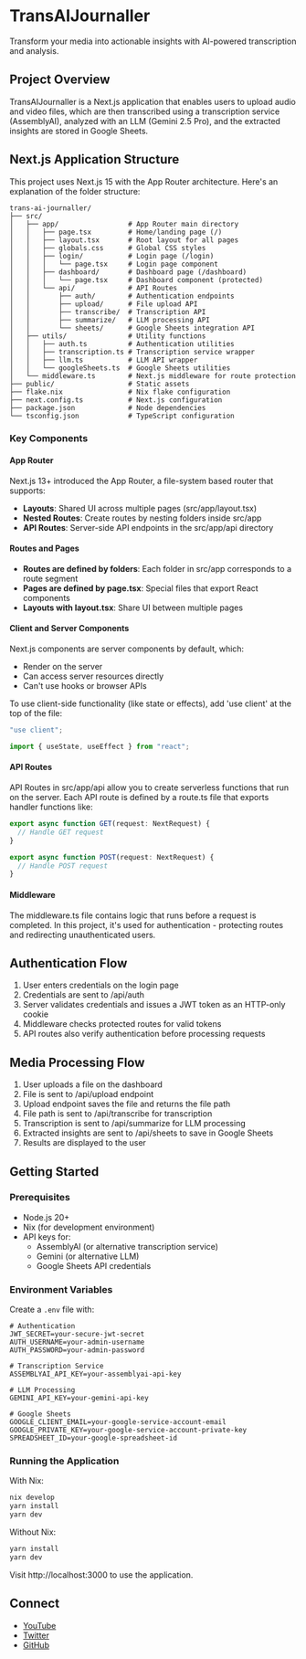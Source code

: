 # TransAIJournaller

Transform your media into actionable insights with AI-powered transcription and analysis.

## Project Overview

TransAIJournaller is a Next.js application that enables users to upload audio and video files, which are then transcribed using a transcription service (AssemblyAI), analyzed with an LLM (Gemini 2.5 Pro), and the extracted insights are stored in Google Sheets.

## Next.js Application Structure

This project uses Next.js 15 with the App Router architecture. Here's an explanation of the folder structure:

```
trans-ai-journaller/
├── src/
│   ├── app/                 # App Router main directory
│   │   ├── page.tsx         # Home/landing page (/)
│   │   ├── layout.tsx       # Root layout for all pages
│   │   ├── globals.css      # Global CSS styles
│   │   ├── login/           # Login page (/login)
│   │   │   └── page.tsx     # Login page component
│   │   ├── dashboard/       # Dashboard page (/dashboard)
│   │   │   └── page.tsx     # Dashboard component (protected)
│   │   └── api/             # API Routes
│   │       ├── auth/        # Authentication endpoints
│   │       ├── upload/      # File upload API
│   │       ├── transcribe/  # Transcription API
│   │       ├── summarize/   # LLM processing API
│   │       └── sheets/      # Google Sheets integration API
│   ├── utils/               # Utility functions
│   │   ├── auth.ts          # Authentication utilities
│   │   ├── transcription.ts # Transcription service wrapper
│   │   ├── llm.ts           # LLM API wrapper
│   │   └── googleSheets.ts  # Google Sheets utilities
│   └── middleware.ts        # Next.js middleware for route protection
├── public/                  # Static assets
├── flake.nix                # Nix flake configuration
├── next.config.ts           # Next.js configuration
├── package.json             # Node dependencies
└── tsconfig.json            # TypeScript configuration
```

### Key Components

#### App Router

Next.js 13+ introduced the App Router, a file-system based router that supports:

- **Layouts**: Shared UI across multiple pages (src/app/layout.tsx)
- **Nested Routes**: Create routes by nesting folders inside src/app
- **API Routes**: Server-side API endpoints in the src/app/api directory

#### Routes and Pages

- **Routes are defined by folders**: Each folder in src/app corresponds to a route segment
- **Pages are defined by page.tsx**: Special files that export React components
- **Layouts with layout.tsx**: Share UI between multiple pages

#### Client and Server Components

Next.js components are server components by default, which:

- Render on the server
- Can access server resources directly
- Can't use hooks or browser APIs

To use client-side functionality (like state or effects), add 'use client' at the top of the file:

```typescript
"use client";

import { useState, useEffect } from "react";
```

#### API Routes

API Routes in src/app/api allow you to create serverless functions that run on the server. Each API route is defined by a route.ts file that exports handler functions like:

```typescript
export async function GET(request: NextRequest) {
  // Handle GET request
}

export async function POST(request: NextRequest) {
  // Handle POST request
}
```

#### Middleware

The middleware.ts file contains logic that runs before a request is completed. In this project, it's used for authentication - protecting routes and redirecting unauthenticated users.

## Authentication Flow

1. User enters credentials on the login page
2. Credentials are sent to /api/auth
3. Server validates credentials and issues a JWT token as an HTTP-only cookie
4. Middleware checks protected routes for valid tokens
5. API routes also verify authentication before processing requests

## Media Processing Flow

1. User uploads a file on the dashboard
2. File is sent to /api/upload endpoint
3. Upload endpoint saves the file and returns the file path
4. File path is sent to /api/transcribe for transcription
5. Transcription is sent to /api/summarize for LLM processing
6. Extracted insights are sent to /api/sheets to save in Google Sheets
7. Results are displayed to the user

## Getting Started

### Prerequisites

- Node.js 20+
- Nix (for development environment)
- API keys for:
  - AssemblyAI (or alternative transcription service)
  - Gemini (or alternative LLM)
  - Google Sheets API credentials

### Environment Variables

Create a `.env` file with:

```
# Authentication
JWT_SECRET=your-secure-jwt-secret
AUTH_USERNAME=your-admin-username
AUTH_PASSWORD=your-admin-password

# Transcription Service
ASSEMBLYAI_API_KEY=your-assemblyai-api-key

# LLM Processing
GEMINI_API_KEY=your-gemini-api-key

# Google Sheets
GOOGLE_CLIENT_EMAIL=your-google-service-account-email
GOOGLE_PRIVATE_KEY=your-google-service-account-private-key
SPREADSHEET_ID=your-google-spreadsheet-id
```

### Running the Application

With Nix:

```bash
nix develop
yarn install
yarn dev
```

Without Nix:

```bash
yarn install
yarn dev
```

Visit http://localhost:3000 to use the application.

## Connect

- [YouTube](https://youtube.com/channel/UCji0gg2Vbq16XWxlVn0KygA)
- [Twitter](https://x.com/avinistore)
- [GitHub](https://github.com/ce20480)
